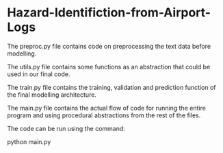# Hazard-Identifiction-from-Airport-Logs

The preproc.py file contains code on preprocessing the text data before modelling.

The utils.py file contains some functions as an abstraction that could be used in our final code.

The train.py file contains the training, validation and prediction function of the final modelling architecture.

The main.py file contains the actual flow of code for running the entire program and using procedural abstractions from the rest of the files.

The code can be run using the command:

python main.py

